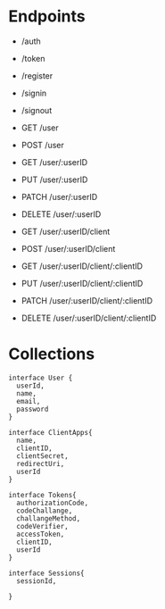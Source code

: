 # Endpoints

- /auth
- /token
- /register
- /signin
- /signout

- GET     /user
- POST    /user
- GET     /user/:userID
- PUT     /user/:userID
- PATCH   /user/:userID
- DELETE  /user/:userID


- GET     /user/:userID/client
- POST    /user/:userID/client
- GET     /user/:userID/client/:clientID
- PUT     /user/:userID/client/:clientID
- PATCH   /user/:userID/client/:clientID
- DELETE  /user/:userID/client/:clientID


# Collections

  ```TS
  interface User {
    userId,
    name,
    email,
    password
  }

  interface ClientApps{
    name,
    clientID,
    clientSecret,
    redirectUri,
    userId
  }

  interface Tokens{
    authorizationCode,
    codeChallange,
    challangeMethod,
    codeVerifier,
    accessToken,
    clientID,
    userId
  }

  interface Sessions{
    sessionId,
    
  }


  ```